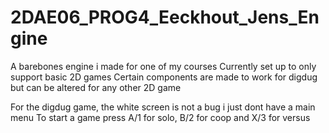 # 2DAE06_PROG4_Eeckhout_Jens_Engine
A barebones engine i made for one of my courses
Currently set up to only support basic 2D games
Certain components are made to work for digdug but can be altered for any other 2D game

For the digdug game, the white screen is not a bug i just dont have a main menu 
To start a game press A/1 for solo, B/2 for coop and X/3 for versus

